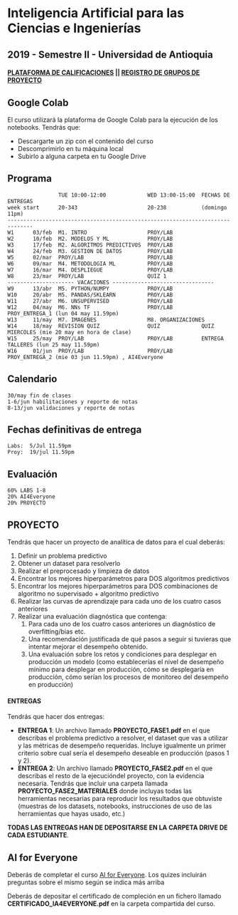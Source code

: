 # Inteligencia Artificial para las Ciencias e Ingenierías

## 2019 - Semestre II - Universidad de Antioquia

#### [PLATAFORMA DE CALIFICACIONES](https://m3g87w9l3k.execute-api.us-west-2.amazonaws.com/dev/rlxmooc/web/login) || [REGISTRO DE GRUPOS DE PROYECTO](https://forms.gle/DPvjFTK2tHGv1XBj6)



## Google Colab

El curso utilizará la plataforma de Google Colab para la ejecución de los notebooks. Tendrás que:

- Descargarte un zip con el contenido del curso
- Descomprimirlo en tu máquina local
- Subirlo a alguna carpeta en tu Google Drive

## Programa
                    TUE 10:00-12:00             WED 13:00-15:00  FECHAS DE ENTREGAS
    week start      20-343                      20-238           (domingo 11pm)
    ------------------------------------------------------------------------------
    W1      03/feb  M1. INTRO                   PROY/LAB
    W2      10/feb  M2. MODELOS Y ML            PROY/LAB
    W3      17/feb  M2. ALGORITMOS PREDICTIVOS  PROY/LAB
    W4      24/feb  M3. GESTION DE DATOS        PROY/LAB         
    W5      02/mar  PROY/LAB                    PROY/LAB         
    W6      09/mar  M4. METODOLOGIA ML          PROY/LAB
    W7      16/mar  M4. DESPLIEGUE              PROY/LAB         
    W8      23/mar  PROY/LAB                    QUIZ 1           
    --------------------- VACACIONES --------------------------------
    W9      13/abr  M5. PYTHON/NUMPY            PROY/LAB         
    W10     20/abr  M5. PANDAS/SKLEARN          PROY/LAB         
    W11     27/abr  M6. UNSUPERVISED            PROY/LAB         
    W12     04/may  M6. NNs TF                  PROY/LAB         PROY_ENTREGA_1 (lun 04 may 11.59pm)
    W13     11/may  M7. IMAGENES                M8. ORGANIZACIONES
    W14     18/may  REVISION QUIZ               QUIZ             QUIZ MIERCOLES (mie 20 may en hora de clase)
    W15     25/may  PROY/LAB                    PROY/LAB         ENTREGA TALLERES (lun 25 may 11.59pm)
    W16     01/jun  PROY/LAB                    PROY/LAB         PROY_ENTREGA_2 (mie 03 jun 11.59pm) , AI4Everyone

## Calendario

    30/may fin de clases
    1-6/jun habilitaciones y reporte de notas
    8-13/jun validaciones y reporte de notas

## Fechas definitivas de entrega

    Labs:  5/Jul 11.59pm
    Proy:  19/jul 11.59pm

## Evaluación

    60% LABS 1-8
    20% AI4Everyone
    20% PROYECTO

## PROYECTO

Tendrás que hacer un proyecto de analítica de datos para el cual deberás:

1. Definir un problema predictivo
2. Obtener un dataset para resolverlo
3. Realizar el preprocesado y limpieza de datos
4. Encontrar los mejores hiperparámetros para DOS algoritmos predictivos
5. Encontrar los mejores hiperparámetros para DOS combinaciones de algoritmo no supervisado + algoritmo predictivo
6. Realizar las curvas de aprendizaje  para cada uno de los cuatro casos anteriores
7. Realizar una evaluación diagnóstica que contenga:
    1. Para cada uno de los cuatro casos anteriores un diagnóstico de overfitting/bias etc.
    1. Una recomendación justificada de qué pasos a seguir si tuvieras que intentar mejorar el desempeño obtenido.
    1. Una evaluación sobre los retos y condiciones para desplegar en producción un modelo (como establecerías el nivel de desempeño mínimo para desplegar en producción, cómo se desplegaría en producción, cómo serían los procesos de monitoreo del desempeño en producción)

#### ENTREGAS

Tendrás que hacer dos entregas:

- **ENTREGA 1**: Un archivo llamado **PROYECTO_FASE1.pdf** en el que describas el problema predictivo a resolver, el dataset que vas a utilizar y las métricas de desempeño requeridas. Incluye igualmente un primer criterio sobre cual sería el desempeño deseable en producción (pasos 1 y 2).
- **ENTREGA 2**: Un archivo llamado **PROYECTO_FASE2.pdf** en el que describas el resto de la ejecucióndel proyecto, con la evidencia necesaria. Tendrás que incluir una carpeta llamada **PROYECTO_FASE2_MATERIALES** donde incluyas todas las herramientas necesarias para reproducir los resultados que obtuviste (muestras de los datasets, notebooks, instrucciones de uso de las herramientas que hayas usado, etc.)

**TODAS LAS ENTREGAS HAN DE DEPOSITARSE EN LA CARPETA DRIVE DE CADA ESTUDIANTE**.


## AI for Everyone

Deberás de completar el curso [AI for Everyone](https://www.deeplearning.ai/ai-for-everyone/). Los quizes incluirán preguntas sobre el mismo según se indica más arriba

Deberás de depositar el certificado de compleción en un fichero llamado **CERTIFICADO_IA4EVERYONE.pdf** en la carpeta compartida del curso.
